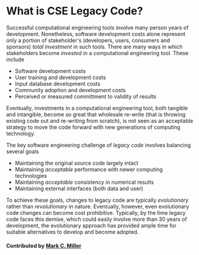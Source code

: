 # What is CSE Legacy Code?

Successful computational engineering tools involve many person years of development. Nonetheless, software
development costs alone represent only a portion of stakeholder's (developers, users, consumers and sponsors)
*total investment* in such tools. There are many ways in which stakeholders become *invested in* a computational
engineering tool. These include

* Software development costs
* User training and development costs
* Input database development costs
* Community adoption and development costs
* Perceived or measured committment to validity of results

Eventually, investments in a computational engineering tool, both tangible and intangible, become so great that
wholesale re-write (that is throwing existing code out and re-writing from scratch), is not seen as an acceptable
strategy to move the code forward with new generations of computing technology.

The key software engineering challenge of *legacy code* involves balancing several goals

* Maintaining the original source code largely intact
* Maintaining *acceptable* performance with newer computing technologies
* Maintaining *acceptable* consistency in numerical results
* Maintaining external interfaces (both data and user)

To achieve these goals, changes to legacy code are typically *evolutionary* rather than *revolutionary* in nature.
Eventually, however, even evolutionary code changes can become cost prohibitive. Typically, by the time legacy code faces
this demise, which could easily involve more than 30 years of development, the evolutionary approach has provided ample
time for suitable alternatives to develop and become adopted.

#### Contributed by [Mark C. Miller](https://github.com/markcmiller86)

<!---
Publish: yes
Categories: planning
Topics: legacy code
Tags:
Level: 0
Prerequisites: none
Aggregate: none
--->
